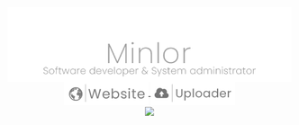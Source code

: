 <div align="center">
  <a href="https://github.com/Minlor">
    <img align="center" src="https://raw.githubusercontent.com/Minlor/Minlor/main/Github.png"/>
  </a>
  <br>
  <a href="https://minlor.net">
    <img align="center" src="https://raw.githubusercontent.com/Minlor/Minlor/main/Website.png?IHateCaching"/>
  </a>
  <a href="https://cloud.minlor.net">
    <img align="center" src="https://raw.githubusercontent.com/Minlor/Minlor/main/Uploader.png?IHateCaching"/>
  </a>
  <br>
  <a href="https://github.com/Minlor">
    <img align="center" src="http://github-readme-streak-stats.herokuapp.com?user=Minlor&theme=transparent&hide_border=true&fire=6ABCEB&stroke=73EBD6&ring=266FEB&sideNums=8BE0EB&currStreakNum=5EBDEB&dates=7DA6EB&currStreakLabel=76E2EB&sideLabels=76CFEB"/>
  </a>
  <br>
 </div>
